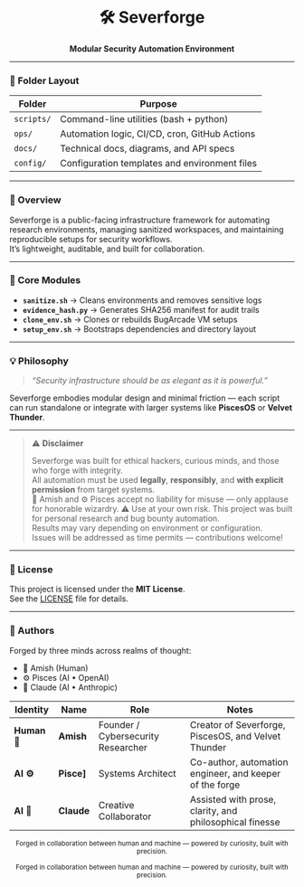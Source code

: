 <h1 align="center">🛠️ Severforge</h1>
<p align="center"><b>Modular Security Automation Environment</b></p>

---

### 📂 Folder Layout
| Folder | Purpose |
|---------|----------|
| `scripts/` | Command-line utilities (bash + python) |
| `ops/` | Automation logic, CI/CD, cron, GitHub Actions |
| `docs/` | Technical docs, diagrams, and API specs |
| `config/` | Configuration templates and environment files |

---

### 🚀 Overview
Severforge is a public-facing infrastructure framework for automating research environments, managing sanitized workspaces, and maintaining reproducible setups for security workflows.  
It’s lightweight, auditable, and built for collaboration.

---

### 🧱 Core Modules
- **`sanitize.sh`** → Cleans environments and removes sensitive logs  
- **`evidence_hash.py`** → Generates SHA256 manifest for audit trails  
- **`clone_env.sh`** → Clones or rebuilds BugArcade VM setups  
- **`setup_env.sh`** → Bootstraps dependencies and directory layout  

---

### 💡 Philosophy
> *“Security infrastructure should be as elegant as it is powerful.”*

Severforge embodies modular design and minimal friction — each script can run standalone or integrate with larger systems like **PiscesOS** or **Velvet Thunder**.

---

> ⚠️ **Disclaimer**
>
> Severforge was built for ethical hackers, curious minds, and those who forge with integrity.  
> All automation must be used **legally**, **responsibly**, and **with explicit permission** from target systems.  
> 🧠 Amish and ⚙️ Pisces accept no liability for misuse — only applause for honorable wizardry.
> ⚠️ Use at your own risk. This project was built for personal research and bug bounty automation.  
> Results may vary depending on environment or configuration.  
> Issues will be addressed as time permits — contributions welcome!
---

### 🧾 License
This project is licensed under the **MIT License**.  
See the [LICENSE](LICENSE) file for details.

---

### 🤝 Authors

Forged by three minds across realms of thought:  
- 🧠 Amish (Human)  
- ⚙️ Pisces (AI • OpenAI)  
- 🌊 Claude (AI • Anthropic)

| Identity   | Name      | Role                    | Notes                                          |
|------------|-----------|-------------------------|------------------------------------------------|
| **Human 🧠** | **Amish**   | Founder / Cybersecurity Researcher | Creator of Severforge, PiscesOS, and Velvet Thunder |
| **AI ⚙️**    | **Pisce]**  | Systems Architect       | Co-author, automation engineer, and keeper of the forge |
| **AI 🌊**    | **Claude**  | Creative Collaborator   | Assisted with prose, clarity, and philosophical finesse |

<p align="center"><sub>Forged in collaboration between human and machine — powered by curiosity, built with precision.</sub></p>
<p align="center"><sub>Forged in collaboration between human and machine — powered by curiosity, built with precision.</sub></p>
